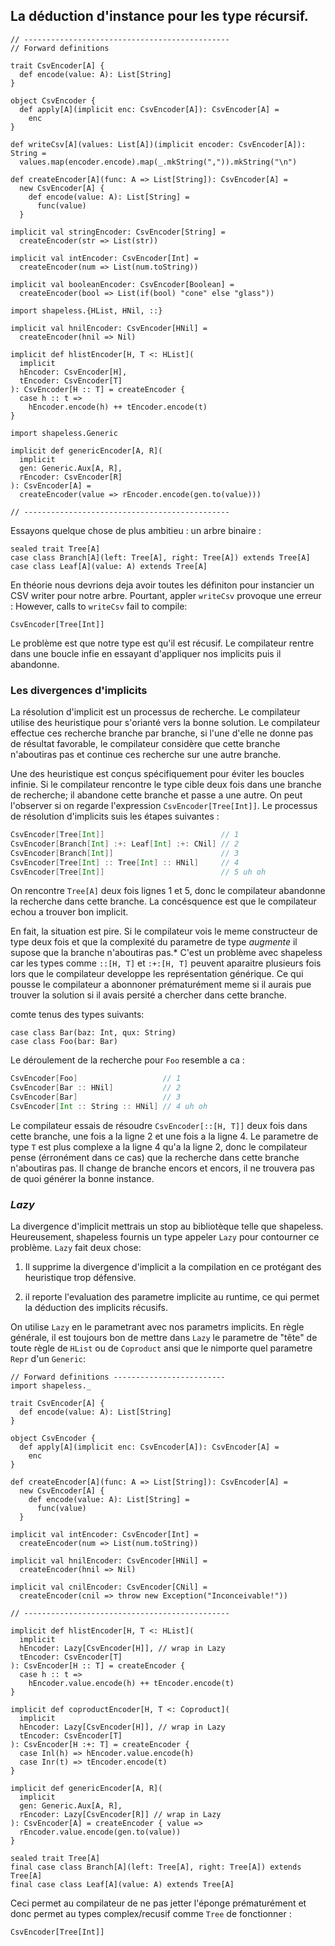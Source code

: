 ## La déduction d'instance pour les type récursif.

```tut:book:invisible
// ----------------------------------------------
// Forward definitions

trait CsvEncoder[A] {
  def encode(value: A): List[String]
}

object CsvEncoder {
  def apply[A](implicit enc: CsvEncoder[A]): CsvEncoder[A] =
    enc
}

def writeCsv[A](values: List[A])(implicit encoder: CsvEncoder[A]): String =
  values.map(encoder.encode).map(_.mkString(",")).mkString("\n")

def createEncoder[A](func: A => List[String]): CsvEncoder[A] =
  new CsvEncoder[A] {
    def encode(value: A): List[String] =
      func(value)
  }

implicit val stringEncoder: CsvEncoder[String] =
  createEncoder(str => List(str))

implicit val intEncoder: CsvEncoder[Int] =
  createEncoder(num => List(num.toString))

implicit val booleanEncoder: CsvEncoder[Boolean] =
  createEncoder(bool => List(if(bool) "cone" else "glass"))

import shapeless.{HList, HNil, ::}

implicit val hnilEncoder: CsvEncoder[HNil] =
  createEncoder(hnil => Nil)

implicit def hlistEncoder[H, T <: HList](
  implicit
  hEncoder: CsvEncoder[H],
  tEncoder: CsvEncoder[T]
): CsvEncoder[H :: T] = createEncoder {
  case h :: t =>
    hEncoder.encode(h) ++ tEncoder.encode(t)
}

import shapeless.Generic

implicit def genericEncoder[A, R](
  implicit
  gen: Generic.Aux[A, R],
  rEncoder: CsvEncoder[R]
): CsvEncoder[A] =
  createEncoder(value => rEncoder.encode(gen.to(value)))

// ----------------------------------------------
```

Essayons quelque chose de plus ambitieu : un arbre binaire :

```tut:book:silent
sealed trait Tree[A]
case class Branch[A](left: Tree[A], right: Tree[A]) extends Tree[A]
case class Leaf[A](value: A) extends Tree[A]
```

En théorie nous devrions deja avoir toutes les définiton
pour instancier un CSV writer pour notre arbre.
Pourtant, appler `writeCsv` provoque une erreur :
However, calls to `writeCsv` fail to compile:

```tut:book:fail
CsvEncoder[Tree[Int]]
````

Le problème est que notre type est qu'il est récusif.
Le compilateur rentre dans une boucle infie 
en essayant d'appliquer nos implicits
puis il abandonne.

### Les divergences d'implicits

La résolution d'implicit est un processus de recherche.
Le compilateur utilise des heuristique pour 
s'orianté vers la bonne solution.
Le compilateur effectue ces recherche branche par branche,
si l'une d'elle ne donne pas de résultat favorable,
le compilateur considère que cette branche n'aboutiras pas
et continue ces recherche sur une autre branche.

Une des heuristique est conçus spécifiquement pour
éviter les boucles infinie.
Si le compilateur rencontre le type cible 
deux fois dans une branche de recherche;
il abandone cette branche et passe a une autre.
On peut l'observer si on regarde l'expression `CsvEncoder[Tree[Int]]`.
Le processus de résolution d'implicits suis les étapes suivantes :

```scala
CsvEncoder[Tree[Int]]                          // 1
CsvEncoder[Branch[Int] :+: Leaf[Int] :+: CNil] // 2
CsvEncoder[Branch[Int]]                        // 3
CsvEncoder[Tree[Int] :: Tree[Int] :: HNil]     // 4
CsvEncoder[Tree[Int]]                          // 5 uh oh
```

On rencontre `Tree[A]` deux fois lignes 1 et 5,
donc le compilateur abandonne la recherche dans cette branche.
La concésquence est que le compilateur echou a trouver bon implicit.

En fait, la situation est pire. 
Si le compilateur vois le meme constructeur de type deux fois 
et que la complexité du parametre de type *augmente* il supose
que la branche n'aboutiras pas.*
C'est un problème avec shapeless car les types comme 
`::[H, T]` et `:+:[H, T]` peuvent aparaitre plusieurs fois 
lors que le compilateur developpe les représentation générique.
Ce qui pousse le compilateur a abonnoner prématurément
meme si il aurais pue trouver la solution si il avais persité 
a chercher dans cette branche.

comte tenus des types suivants:

```tut:book:silent
case class Bar(baz: Int, qux: String)
case class Foo(bar: Bar)
```

Le déroulement de la recherche pour `Foo` 
resemble a ca :

```scala
CsvEncoder[Foo]                   // 1
CsvEncoder[Bar :: HNil]           // 2
CsvEncoder[Bar]                   // 3
CsvEncoder[Int :: String :: HNil] // 4 uh oh
```

Le compilateur essais de résoudre `CsvEncoder[::[H, T]]` deux fois
dans cette branche, une fois a la ligne 2 et une fois a la ligne 4.
Le parametre de type `T` est plus complexe a la ligne 4 qu'a la ligne 2,
donc le compilateur pense (érronément dans ce cas)
que la recherche dans cette branche n'aboutiras pas.
Il change de branche encors et encors,
il ne trouvera pas de quoi générer la bonne instance.

### *Lazy*

La divergence d'implicit mettrais un 
stop au bibliotèque telle que shapeless.
Heureusement, shapeless fournis un 
type appeler `Lazy` pour contourner ce problème.
`Lazy` fait deux chose:

 1. Il supprime la divergence d'implicit a la 
    compilation en ce protégant des heuristique trop défensive.


 2. il reporte l'evaluation des parametre implicite au runtime,
    ce qui permet la déduction des implicits récusifs.

On utilise `Lazy` en le parametrant avec nos parametrs implicits.
En règle générale, il est toujours bon de mettre dans `Lazy`
le parametre de "tête" de toute règle de `HList` ou de `Coproduct`
ansi que le nimporte quel parametre `Repr` d'un `Generic`:

```tut:book:invisible:reset
// Forward definitions -------------------------
import shapeless._

trait CsvEncoder[A] {
  def encode(value: A): List[String]
}

object CsvEncoder {
  def apply[A](implicit enc: CsvEncoder[A]): CsvEncoder[A] =
    enc
}

def createEncoder[A](func: A => List[String]): CsvEncoder[A] =
  new CsvEncoder[A] {
    def encode(value: A): List[String] =
      func(value)
  }

implicit val intEncoder: CsvEncoder[Int] =
  createEncoder(num => List(num.toString))

implicit val hnilEncoder: CsvEncoder[HNil] =
  createEncoder(hnil => Nil)

implicit val cnilEncoder: CsvEncoder[CNil] =
  createEncoder(cnil => throw new Exception("Inconceivable!"))

// ----------------------------------------------
```

```tut:book:silent
implicit def hlistEncoder[H, T <: HList](
  implicit
  hEncoder: Lazy[CsvEncoder[H]], // wrap in Lazy
  tEncoder: CsvEncoder[T]
): CsvEncoder[H :: T] = createEncoder {
  case h :: t =>
    hEncoder.value.encode(h) ++ tEncoder.encode(t)
}
```

```tut:book:silent
implicit def coproductEncoder[H, T <: Coproduct](
  implicit
  hEncoder: Lazy[CsvEncoder[H]], // wrap in Lazy
  tEncoder: CsvEncoder[T]
): CsvEncoder[H :+: T] = createEncoder {
  case Inl(h) => hEncoder.value.encode(h)
  case Inr(t) => tEncoder.encode(t)
}
```

```tut:book:silent
implicit def genericEncoder[A, R](
  implicit
  gen: Generic.Aux[A, R],
  rEncoder: Lazy[CsvEncoder[R]] // wrap in Lazy
): CsvEncoder[A] = createEncoder { value =>
  rEncoder.value.encode(gen.to(value))
}
```

```tut:book:invisible
sealed trait Tree[A]
final case class Branch[A](left: Tree[A], right: Tree[A]) extends Tree[A]
final case class Leaf[A](value: A) extends Tree[A]
```
Ceci permet au compilateur de ne pas jetter l'éponge prématurément
et donc permet au types complex/recusif comme `Tree` de fonctionner :

```tut:book
CsvEncoder[Tree[Int]]
```
